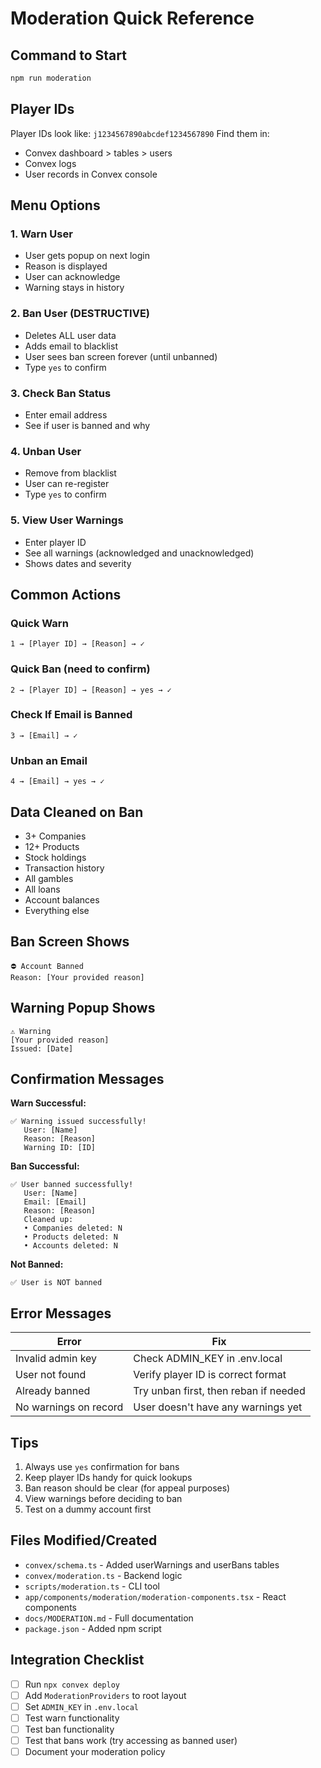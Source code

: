 # Moderation Quick Reference

## Command to Start
```bash
npm run moderation
```

## Player IDs
Player IDs look like: `j1234567890abcdef1234567890`
Find them in:
- Convex dashboard > tables > users
- Convex logs
- User records in Convex console

## Menu Options

### 1. Warn User
- User gets popup on next login
- Reason is displayed
- User can acknowledge
- Warning stays in history

### 2. Ban User (DESTRUCTIVE)
- Deletes ALL user data
- Adds email to blacklist
- User sees ban screen forever (until unbanned)
- Type `yes` to confirm

### 3. Check Ban Status
- Enter email address
- See if user is banned and why

### 4. Unban User
- Remove from blacklist
- User can re-register
- Type `yes` to confirm

### 5. View User Warnings
- Enter player ID
- See all warnings (acknowledged and unacknowledged)
- Shows dates and severity

## Common Actions

### Quick Warn
```
1 → [Player ID] → [Reason] → ✓
```

### Quick Ban (need to confirm)
```
2 → [Player ID] → [Reason] → yes → ✓
```

### Check If Email is Banned
```
3 → [Email] → ✓
```

### Unban an Email
```
4 → [Email] → yes → ✓
```

## Data Cleaned on Ban
- 3+ Companies
- 12+ Products
- Stock holdings
- Transaction history
- All gambles
- All loans
- Account balances
- Everything else

## Ban Screen Shows
```
⛔ Account Banned
Reason: [Your provided reason]
```

## Warning Popup Shows
```
⚠️ Warning
[Your provided reason]
Issued: [Date]
```

## Confirmation Messages

**Warn Successful:**
```
✅ Warning issued successfully!
   User: [Name]
   Reason: [Reason]
   Warning ID: [ID]
```

**Ban Successful:**
```
✅ User banned successfully!
   User: [Name]
   Email: [Email]
   Reason: [Reason]
   Cleaned up:
   • Companies deleted: N
   • Products deleted: N
   • Accounts deleted: N
```

**Not Banned:**
```
✅ User is NOT banned
```

## Error Messages

| Error | Fix |
|-------|-----|
| Invalid admin key | Check ADMIN_KEY in .env.local |
| User not found | Verify player ID is correct format |
| Already banned | Try unban first, then reban if needed |
| No warnings on record | User doesn't have any warnings yet |

## Tips

1. Always use `yes` confirmation for bans
2. Keep player IDs handy for quick lookups
3. Ban reason should be clear (for appeal purposes)
4. View warnings before deciding to ban
5. Test on a dummy account first

## Files Modified/Created

- `convex/schema.ts` - Added userWarnings and userBans tables
- `convex/moderation.ts` - Backend logic
- `scripts/moderation.ts` - CLI tool
- `app/components/moderation/moderation-components.tsx` - React components
- `docs/MODERATION.md` - Full documentation
- `package.json` - Added npm script

## Integration Checklist

- [ ] Run `npx convex deploy`
- [ ] Add `ModerationProviders` to root layout
- [ ] Set `ADMIN_KEY` in `.env.local`
- [ ] Test warn functionality
- [ ] Test ban functionality
- [ ] Test that bans work (try accessing as banned user)
- [ ] Document your moderation policy
